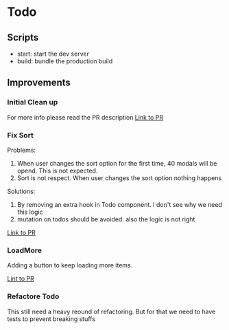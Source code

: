 # Todo

## Scripts

- start: start the dev server
- build: bundle the production build

## Improvements

### Initial Clean up

For more info please read the PR description [Link to PR](https://github.com/hojjatjokar/todo/pull/2)

### Fix Sort

Problems:

1. When user changes the sort option for the first time, 40 modals will be opend. This is not expected.
2. Sort is not respect. When user changes the sort option nothing happens

Solutions:

1. By removing an extra hook in Todo component. I don't see why we need this logic
2. mutation on todos should be avoided. also the logic is not right

[Link to PR](https://github.com/hojjatjokar/todo/pull/3)

### LoadMore

Adding a button to keep loading more items.

[Lint to PR](https://github.com/hojjatjokar/todo/pull/4)

### Refactore Todo

This still need a heavy reound of refactoring. But for that we need to have tests to prevent breaking stuffs
